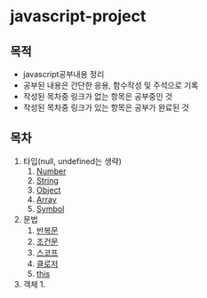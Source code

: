 # javascript-project

## 목적
- javascript공부내용 정리
- 공부된 내용은 간단한 응용, 함수작성 및 주석으로 기록
- 작성된 목차중 링크가 없는 항목은 공부중인 것
- 작성된 목차중 링크가 있는 항목은 공부가 완료된 것

## 목차
1. 타입(null, undefined는 생략)
   1. [Number](https://github.com/KimJaeGeun/javascript-project/tree/main/type/number)
   2. [String](https://github.com/KimJaeGeun/javascript-project/tree/main/type/string)
   3. [Object](https://github.com/KimJaeGeun/javascript-project/tree/main/type/object)
   4. [Array](https://github.com/KimJaeGeun/javascript-project/tree/main/type/array)
   5. [Symbol](https://github.com/KimJaeGeun/javascript-project/tree/main/type/symbol)
2. 문법
   1. [반복문](https://github.com/KimJaeGeun/javascript-project/blob/main/grammer/LOOP.md)
   2. [조건문](https://github.com/KimJaeGeun/javascript-project/blob/main/grammer/CONDITION.md)
   3. [스코프]()
   4. [클로저]()
   5. [this](https://github.com/KimJaeGeun/javascript-project/tree/main/grammer/this)
3. 객체
   1. 
